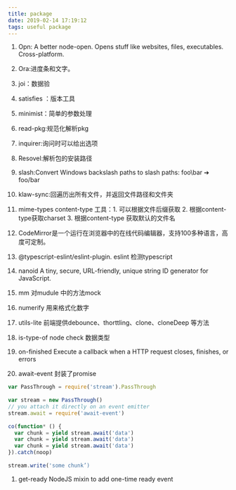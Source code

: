 ```yaml
---
title: package
date: 2019-02-14 17:19:12
tags: useful package
---
```


1. Opn: A better node-open. Opens stuff like websites, files, executables. Cross-platform.
2. Ora:进度条和文字。
3. joi：数据验
4. satisfies ：版本工具
5. minimist：简单的参数处理
6. read-pkg:规范化解析pkg
7. inquirer:询问时可以给出选项
8. Resovel:解析包的安装路径
9. slash:Convert Windows backslash paths to slash paths: foo\\bar ➔ foo/bar
1. klaw-sync:回遍历出所有文件，并返回文件路径和文件夹
1. mime-types content-type 工具：1. 可以根据文件后缀获取 2. 根据content-type获取charset 3. 根据content-type 获取默认的文件名
1. CodeMirror是一个运行在浏览器中的在线代码编辑器，支持100多种语言，高度可定制。
1. @typescript-eslint/eslint-plugin.  eslint 检测typescript 
1. nanoid  A tiny, secure, URL-friendly, unique string ID generator for JavaScript.
1. mm 对mudule 中的方法mock
1. numerify  用来格式化数字 
   
1. utils-lite  前端提供debounce、thorttling、clone、cloneDeep 等方法
1. is-type-of   node check 数据类型
1. on-finished  Execute a callback when a HTTP request closes, finishes, or errors
1. await-event  封装了promise 
```javascript
var PassThrough = require('stream').PassThrough
 
var stream = new PassThrough()
// you attach it directly on an event emitter
stream.await = require('await-event')
 
co(function* () {
  var chunk = yield stream.await('data')
  var chunk = yield stream.await('data')
  var chunk = yield stream.await('data')
}).catch(noop)
 
stream.write('some chunk’) 
```
1. get-ready  NodeJS mixin to add one-time ready event
  

  